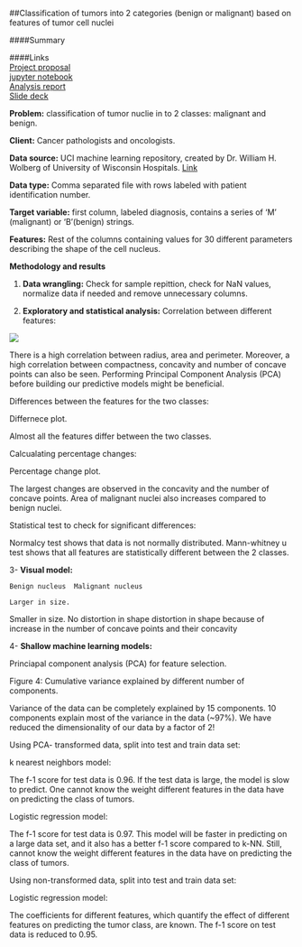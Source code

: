 ##Classification of tumors into 2 categories (benign or malignant) based on features of tumor cell nuclei
   
####Summary
     
####Links      
[Project proposal]()      
[jupyter notebook]()     
[Analysis report]()        
[Slide deck]()       
        
**Problem:** classification of tumor nuclie in to 2 classes: malignant and benign.   
   
**Client:** Cancer pathologists and oncologists.     
   
**Data source:** UCI machine learning repository, created by Dr. William H. Wolberg of University of Wisconsin Hospitals. [Link](https://www.kaggle.com/uciml/breast-cancer-wisconsin-data/data)

**Data type:** Comma separated file with rows labeled with patient identification number. 
     
**Target variable:** first column, labeled diagnosis, contains a series of ‘M’ (malignant) or ‘B’(benign) strings.   
       
**Features:** Rest of the columns containing values for 30 different parameters describing the shape of the cell nucleus.   
      
**Methodology and results**
      
1. **Data wrangling:** Check for sample repittion, check for NaN values, normalize data if needed and remove unnecessary columns.     
       
2. **Exploratory and statistical analysis:** Correlation between different features:        

![](..\BoxAndStripPlot.png)   

There is a high correlation between radius, area and perimeter. Moreover, a high correlation between compactness, concavity and number of concave points can also be seen. Performing Principal Component Analysis (PCA) before building our predictive models might be beneficial.      
        
Differences between the features for the two classes:      
       
Differnece plot.
      
Almost all the features differ between the two classes.     
       
Calcualating percentage changes:     
      
Percentage change plot.      
       
The largest changes are observed in the concavity and the number of concave points. Area of malignant nuclei also increases compared to benign nuclei.      
      
Statistical test to check for significant differences:     
       
Normalcy test shows that data is not normally distributed. Mann-whitney u test shows that all features are statistically different between the 2 classes.

3- **Visual model:**    
      
	Benign nucleus	Malignant nucleus
 
	Larger in size.
   Smaller in size.
   No distortion in shape	distortion in shape because of increase in the number of concave points and their concavity 

4- **Shallow machine learning models:**     
       
Princiapal component analysis (PCA) for feature selection. 
       
Figure 4: Cumulative variance explained by different number of components.     

Variance of the data can be completely explained by 15 components. 10 components explain most of the variance in the data (~97%). We have reduced the dimensionality of our data by a factor of 2!      
        
Using PCA- transformed data, split into test and train data set:      
      
k nearest neighbors model:      
       
The f-1 score for test data is 0.96. If the test data is large, the model is slow to predict. One cannot know the weight different features in the data have on predicting the class of tumors.       
        
Logistic regression model:     
        
The f-1 score for test data is 0.97. This model will be faster in predicting on a large data set, and it also has a better f-1 score compared to k-NN. Still, cannot know the weight different features in the data have on predicting the class of tumors.      
           
Using non-transformed data, split into test and train data set:        
       
Logistic regression model:       
       
The coefficients for different features, which quantify the effect of different features on predicting the tumor class, are known. The f-1 score on test data is reduced to 0.95.      
